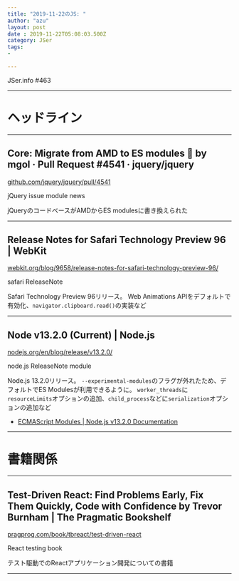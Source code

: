 ```yaml
---
title: "2019-11-22のJS: "
author: "azu"
layout: post
date : 2019-11-22T05:08:03.500Z
category: JSer
tags:
-

---
```


JSer.info #463

----

<h1 class="site-genre">ヘッドライン</h1>

----

## Core: Migrate from AMD to ES modules 🎉 by mgol · Pull Request #4541 · jquery/jquery
[github.com/jquery/jquery/pull/4541](https://github.com/jquery/jquery/pull/4541 "Core: Migrate from AMD to ES modules 🎉 by mgol · Pull Request #4541 · jquery/jquery")
<p class="jser-tags jser-tag-icon"><span class="jser-tag">jQuery</span> <span class="jser-tag">issue</span> <span class="jser-tag">module</span> <span class="jser-tag">news</span></p>

jQueryのコードベースがAMDからES modulesに書き換えられた


----

## Release Notes for Safari Technology Preview 96 | WebKit
[webkit.org/blog/9658/release-notes-for-safari-technology-preview-96/](https://webkit.org/blog/9658/release-notes-for-safari-technology-preview-96/ "Release Notes for Safari Technology Preview 96 | WebKit")
<p class="jser-tags jser-tag-icon"><span class="jser-tag">safari</span> <span class="jser-tag">ReleaseNote</span></p>

Safari Technology Preview 96リリース。
Web Animations APIをデフォルトで有効化、`navigator.clipboard.read()`の実装など


----

## Node v13.2.0 (Current) | Node.js
[nodejs.org/en/blog/release/v13.2.0/](https://nodejs.org/en/blog/release/v13.2.0/ "Node v13.2.0 (Current) | Node.js")
<p class="jser-tags jser-tag-icon"><span class="jser-tag">node.js</span> <span class="jser-tag">ReleaseNote</span> <span class="jser-tag">module</span></p>

Node.js 13.2.0リリース。
`--experimental-modules`のフラグが外れたため、デフォルトでES Modulesが利用できるように。
`worker_threads`に`resourceLimits`オプションの追加、`child_process`などに`serialization`オプションの追加など

- [ECMAScript Modules | Node.js v13.2.0 Documentation](https://nodejs.org/api/esm.html "ECMAScript Modules | Node.js v13.2.0 Documentation")

----
<h1 class="site-genre">書籍関係</h1>

----

## Test-Driven React: Find Problems Early, Fix Them Quickly, Code with Confidence by Trevor Burnham | The Pragmatic Bookshelf
[pragprog.com/book/tbreact/test-driven-react](https://pragprog.com/book/tbreact/test-driven-react "Test-Driven React: Find Problems Early, Fix Them Quickly, Code with Confidence by Trevor Burnham | The Pragmatic Bookshelf")
<p class="jser-tags jser-tag-icon"><span class="jser-tag">React</span> <span class="jser-tag">testing</span> <span class="jser-tag">book</span></p>

テスト駆動でのReactアプリケーション開発についての書籍


----
